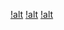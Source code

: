 [!alt](https://github.com/ctel-prj-mng/2-wireframe-130218-arinasaf11/blob/master/images/Untitled%20Diagram.jpg)
[!alt](https://github.com/ctel-prj-mng/2-wireframe-130218-arinasaf11/blob/master/images/Untitled%20Diagram%20(1).jpg)
[!alt](https://github.com/ctel-prj-mng/2-wireframe-130218-arinasaf11/blob/master/images/Untitled%20Diagram%20(2).jpg)
